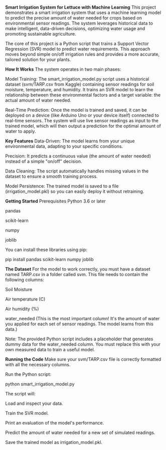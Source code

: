 **Smart Irrigation System for Lettuce with Machine Learning**
This project demonstrates a smart irrigation system that uses a machine learning model to predict the precise amount of water needed for crops based on environmental sensor readings. The system leverages historical data to make intelligent, data-driven decisions, optimizing water usage and promoting sustainable agriculture.

The core of this project is a Python script that trains a Support Vector Regression (SVR) model to predict water requirements. This approach moves beyond simple on/off irrigation rules and provides a more accurate, tailored solution for your plants.

**How It Works**
The system operates in two main phases:

Model Training: The smart_irrigation_model.py script uses a historical dataset (svm/TARP.csv from Kaggle) containing sensor readings for soil moisture, temperature, and humidity. It trains an SVR model to learn the relationship between these environmental factors and a target variable: the actual amount of water needed.

Real-Time Prediction: Once the model is trained and saved, it can be deployed on a device (like Arduino Uno or your device itself) connected to real-time sensors. The system will use live sensor readings as input to the trained model, which will then output a prediction for the optimal amount of water to apply.

**Key Features**
Data-Driven: The model learns from your unique environmental data, adapting to your specific conditions.

Precision: It predicts a continuous value (the amount of water needed) instead of a simple "on/off" decision.

Data Cleaning: The script automatically handles missing values in the dataset to ensure a smooth training process.

Model Persistence: The trained model is saved to a file (irrigation_model.pkl) so you can easily deploy it without retraining.

**Getting Started**
Prerequisites
Python 3.6 or later

pandas

scikit-learn

numpy

joblib

You can install these libraries using pip:

pip install pandas scikit-learn numpy joblib

**The Dataset**
For the model to work correctly, you must have a dataset named TARP.csv in a folder called svm. This file needs to contain the following columns:

Soil Moisture

Air temperature (C)

Air humidity (%)

water_needed (This is the most important column! It's the amount of water you applied for each set of sensor readings. The model learns from this data.)

Note: The provided Python script includes a placeholder that generates dummy data for the water_needed column. You must replace this with your own measured data to train a useful model.

**Running the Code**
Make sure your svm/TARP.csv file is correctly formatted with all the necessary columns.

Run the Python script:

python smart_irrigation_model.py

The script will:

Load and inspect your data.

Train the SVR model.

Print an evaluation of the model's performance.

Predict the amount of water needed for a new set of simulated readings.

Save the trained model as irrigation_model.pkl.
